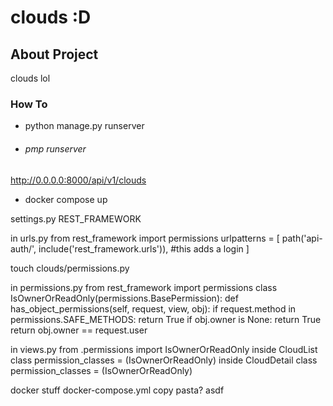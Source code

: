 # clouds :D

## About Project

clouds lol

### How To

- python manage.py runserver

- ###### pmp runserver

<http://0.0.0.0:8000/api/v1/clouds>

- docker compose up

settings.py
REST_FRAMEWORK

in urls.py
from rest_framework import permissions
urlpatterns = [
  path('api-auth/', include('rest_framework.urls')),   #this adds a login
]

touch clouds/permissions.py

in permissions.py
from rest_framework import permissions
class IsOwnerOrReadOnly(permissions.BasePermission):
  def has_object_permissions(self, request, view, obj):
    if request.method in permissions.SAFE_METHODS:
      return True
    if obj.owner is None:
      return True
    return obj.owner == request.user

in views.py
from .permissions import IsOwnerOrReadOnly
inside CloudList class
  permission_classes = (IsOwnerOrReadOnly)
inside CloudDetail class
  permission_classes = (IsOwnerOrReadOnly)

docker stuff
docker-compose.yml
copy pasta?
asdf
